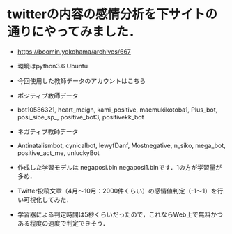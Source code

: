 <!-- # twitterの内容の感情分析 -->
# twitterの内容の感情分析を下サイトの通りにやってみました．
- https://boomin.yokohama/archives/667
- 環境はpython3.6 Ubuntu
- 今回使用した教師データのアカウントはこちら
- ポジティブ教師データ
- bot10586321, heart_meign, kami_positive, maemukikotoba1, Plus_bot, posi_sibe_sp_, positive_bot3, positivekk_bot
- ネガティブ教師データ
- Antinatalismbot, cynicalbot, lewyfDanf, Mostnegative, n_siko, mega_bot, positive_act_me, unluckyBot

- 作成した学習モデルは negaposi.bin negaposi1.binです．1の方が学習量が多め．

- Twitter投稿文章（4月～10月：2000件くらい）の感情値判定（-1～1）を行い可視化してみた．
- 学習器による判定時間は5秒くらいだったので，これならWeb上で無料かつある程度の速度で判定できそう．
